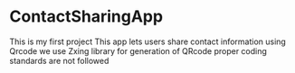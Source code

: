 # ContactSharingApp

This is my first project 
This app lets users share contact information using Qrcode
we use Zxing library for generation of QRcode 
proper coding standards are not followed 
